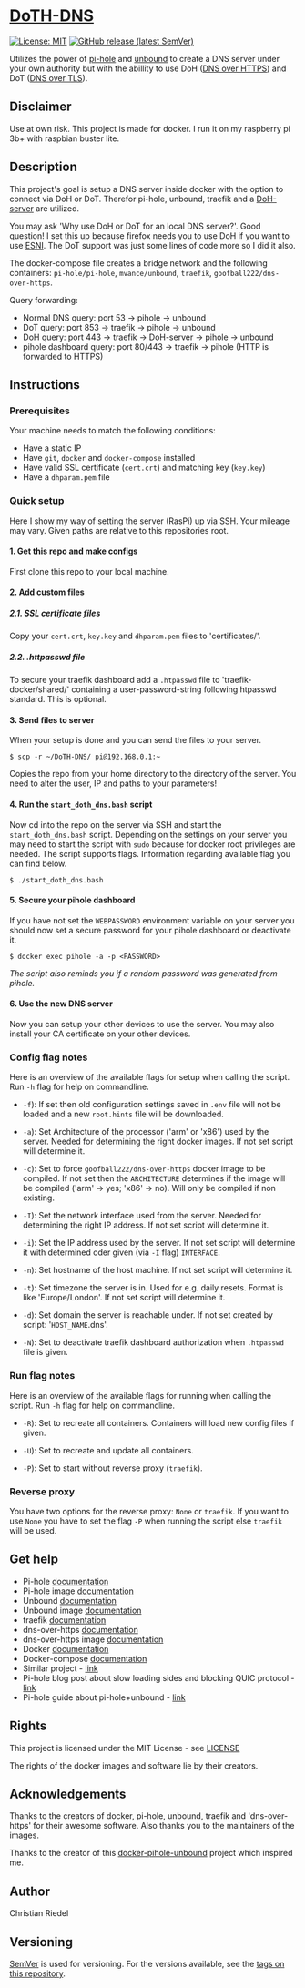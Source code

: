 # [DoTH-DNS](https://github.com/Cielquan/DoTH-DNS)

[![License: MIT](https://img.shields.io/github/license/Cielquan/DoTH-DNS)](https://github.com/Cielquan/DoTH-DNS/blob/master/LICENSE.md)
[![GitHub release (latest SemVer)](https://img.shields.io/github/v/release/Cielquan/DoTH-DNS)](https://github.com/Cielquan/DoTH-DNS/releases/latest)

Utilizes the power of [pi-hole](https://pi-hole.net) and [unbound](https://www.nlnetlabs.nl/projects/unbound/about) 
to create a DNS server under your own authority but with the abillity to use DoH 
([DNS over HTTPS](https://en.wikipedia.org/wiki/DNS_over_HTTPS)) and DoT ([DNS over TLS](https://en.wikipedia.org/wiki/DNS_over_TLS)).


## Disclaimer
Use at own risk. This project is made for docker. I run it on my raspberry pi 3b+ with raspbian buster lite. 


## Description
This project's goal is setup a DNS server inside docker with the option to connect via DoH or DoT. 
Therefor pi-hole, unbound, traefik and a [DoH-server](https://github.com/m13253/dns-over-https) are utilized. 

You may ask 'Why use DoH or DoT for an local DNS server?'. Good question! I set this up because firefox needs you to use 
DoH if you want to use [ESNI](https://en.wikipedia.org/wiki/Server_Name_Indication). The DoT support was just some lines 
of code more so I did it also. 

The docker-compose file creates a bridge network and the following containers: 
`pi-hole/pi-hole`, `mvance/unbound`, `traefik`, `goofball222/dns-over-https`. 

Query forwarding: 
* Normal DNS query: port 53 -> pihole -> unbound 
* DoT query: port 853 -> traefik -> pihole -> unbound 
* DoH query: port 443 -> traefik -> DoH-server -> pihole -> unbound 
* pihole dashboard query: port 80/443 -> traefik -> pihole (HTTP is forwarded to HTTPS) 


## Instructions

### Prerequisites
Your machine needs to match the following conditions: 
* Have a static IP 
* Have `git`, `docker` and `docker-compose` installed 
* Have valid SSL certificate (`cert.crt`) and matching key (`key.key`) 
* Have a `dhparam.pem` file 

### Quick setup
Here I show my way of setting the server (RasPi) up via SSH. Your mileage may vary. 
Given paths are relative to this repositories root.

#### 1. Get this repo and make configs
First clone this repo to your local machine.

#### 2. Add custom files

##### 2.1. SSL certificate files
Copy your `cert.crt`, `key.key` and `dhparam.pem` files to 'certificates/'.

##### 2.2. .httpasswd file
To secure your traefik dashboard add a `.htpasswd` file to 'traefik-docker/shared/' containing a user-password-string following htpasswd standard. This is optional. 

#### 3. Send files to server
When your setup is done and you can send the files to your server. 

    $ scp -r ~/DoTH-DNS/ pi@192.168.0.1:~

Copies the repo from your home directory to the directory of the server. You need to alter the user, IP and paths to your parameters! 

#### 4. Run the `start_doth_dns.bash` script
Now cd into the repo on the server via SSH and start the `start_doth_dns.bash` script. Depending on the settings on your server you may need to start the script with `sudo` 
because for docker root privileges are needed. The script supports flags. Information regarding available flag you can find below.

    $ ./start_doth_dns.bash

#### 5. Secure your pihole dashboard
If you have not set the `WEBPASSWORD` environment variable on your server you should now set a secure password for your pihole dashboard or deactivate it.

    $ docker exec pihole -a -p <PASSWORD>

_The script also reminds you if a random password was generated from pihole._

#### 6. Use the new DNS server
Now you can setup your other devices to use the server.
You may also install your CA certificate on your other devices.


### Config flag notes
Here is an overview of the available flags for setup when calling the script. Run `-h` flag for help on commandline.

* `-f`): If set then old configuration settings saved in `.env` file will not be loaded and a new `root.hints` file will be downloaded.

* `-a`): Set Architecture of the processor ('arm' or 'x86') used by the server. Needed for determining the right docker images. If not set script will determine it. 

* `-c`): Set to force `goofball222/dns-over-https` docker image to be compiled. If not set then the `ARCHITECTURE` determines if the image will be compiled 
('arm' -> yes; 'x86' -> no). Will only be compiled if non existing.

* `-I`): Set the network interface used from the server. Needed for determining the right IP address. If not set script will determine it.

* `-i`): Set the IP address used by the server. If not set script will determine it with determined oder given (via `-I` flag) `INTERFACE`.

* `-n`): Set hostname of the host machine. If not set script will determine it.

* `-t`): Set timezone the server is in. Used for e.g. daily resets. Format is like 'Europe/London'. If not set script will determine it.

* `-d`): Set domain the server is reachable under. If not set created by script: '`HOST_NAME`.dns'.

* `-N`): Set to deactivate traefik dashboard authorization when `.htpasswd` file is given.


### Run flag notes
Here is an overview of the available flags for running when calling the script. Run `-h` flag for help on commandline. 

* `-R`): Set to recreate all containers. Containers will load new config files if given.

* `-U`): Set to recreate and update all containers.

* `-P`): Set to start without reverse proxy (`traefik`).

### Reverse proxy
You have two options for the reverse proxy: `None` or `traefik`. 
If you want to use `None` you have to set the flag `-P` when running the script else `traefik` will be used.


## Get help
* Pi-hole [documentation](https://docs.pi-hole.net/)
* Pi-hole image [documentation](https://github.com/pi-hole/docker-pi-hole/blob/master/README.md)
* Unbound [documentation](https://www.nlnetlabs.nl/documentation/unbound/)
* Unbound image [documentation](https://github.com/MatthewVance/unbound-docker-rpi/blob/master/README.md)
* traefik [documentation](https://docs.traefik.io/v2.0/)
* dns-over-https [documentation](https://github.com/m13253/dns-over-https/blob/master/Readme.md)
* dns-over-https image [documentation](https://github.com/goofball222/dns-over-https/blob/master/README.md)
* Docker [documentation](https://docs.docker.com/)
* Docker-compose [documentation](https://docs.docker.com/compose/)
* Similar project - [link](https://github.com/chriscrowe/docker-pihole-unbound)
* Pi-hole blog post about slow loading sides and blocking QUIC protocol - 
[link](https://pi-hole.net/2018/02/02/why-some-pages-load-slow-when-using-pi-hole-and-how-to-fix-it/)
* Pi-hole guide about pi-hole+unbound - 
[link](https://docs.pi-hole.net/guides/unbound/)


## Rights
This project is licensed under the MIT License - see [LICENSE](https://github.com/Cielquan/DoTH-DNS/blob/master/LICENSE)

The rights of the docker images and software lie by their creators.


## Acknowledgements
Thanks to the creators of docker, pi-hole, unbound, traefik and 'dns-over-https' for their awesome software. Also thanks you 
to the maintainers of the images.

Thanks to the creator of this [docker-pihole-unbound](https://github.com/chriscrowe/docker-pihole-unbound) project which inspired me.


## Author
Christian Riedel


## Versioning
[SemVer](http://semver.org/) is used for versioning. For the versions available, see the [tags on this repository](https://github.com/Cielquan/DoTH-DNS/tags).
